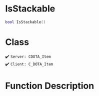 # IsStackable
```lua
bool IsStackable()
```
# Class
✔️ `Server: CDOTA_Item`  
✔️ `Client: C_DOTA_Item`  

# Function Description

